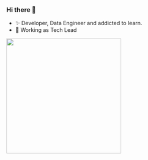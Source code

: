### Hi there 👋

- ✨ Developer, Data Engineer and addicted to learn.
- 💼 Working as Tech Lead


<img height="300em" src="https://github-readme-stats.vercel.app/api/top-langs/?username=marco-gallegos&layout=compact&theme=vue&langs_count=18">

<!--
**marco-gallegos/marco-gallegos** is a ✨ _special_ ✨ repository because its `README.md` (this file) appears on your GitHub profile.

Here are some ideas to get you started:

- 🔭 I’m currently working on ...
- 🌱 I’m currently learning ...
- 👯 I’m looking to collaborate on ...
- 🤔 I’m looking for help with ...
- 💬 Ask me about ...
- 📫 How to reach me: ...
- 😄 Pronouns: ...
- ⚡ Fun fact: ...
-->
